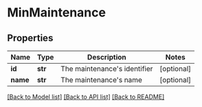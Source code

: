 # MinMaintenance

## Properties
Name | Type | Description | Notes
------------ | ------------- | ------------- | -------------
**id** | **str** | The maintenance&#x27;s identifier | [optional] 
**name** | **str** | The maintenance&#x27;s name | [optional] 

[[Back to Model list]](../README.md#documentation-for-models) [[Back to API list]](../README.md#documentation-for-api-endpoints) [[Back to README]](../README.md)

